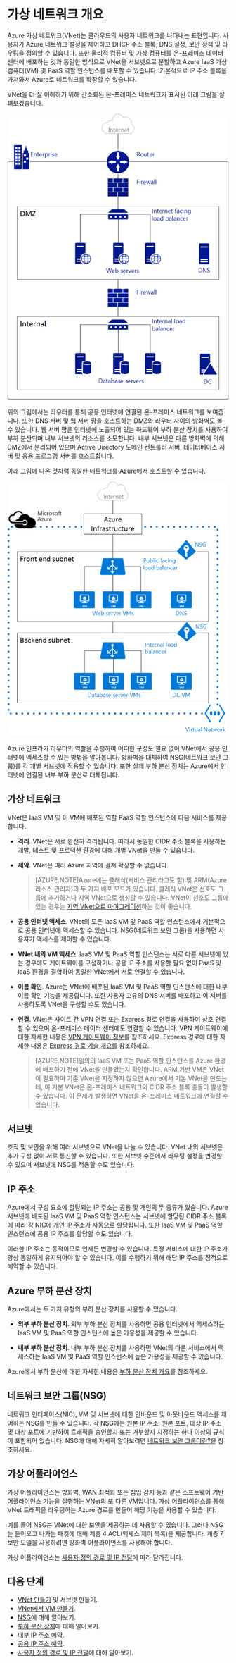 <properties
   pageTitle="Azure 가상 네트워크(VNet) 개요"
   description="Azure의 가상 네트워크(VNet)에 대해 자세히 알아봅니다."
   services="virtual-network"
   documentationCenter="na"
   authors="telmosampaio"
   manager="carolz"
   editor="tysonn" />
<tags
   ms.service="virtual-network"
   ms.devlang="na"
   ms.topic="article"
   ms.tgt_pltfrm="na"
   ms.workload="infrastructure-services"
   ms.date="09/14/2015"
   ms.author="telmos" />

# 가상 네트워크 개요

Azure 가상 네트워크(VNet)는 클라우드의 사용자 네트워크를 나타내는 표현입니다. 사용자가 Azure 네트워크 설정을 제어하고 DHCP 주소 블록, DNS 설정, 보안 정책 및 라우팅을 정의할 수 있습니다. 또한 물리적 컴퓨터 및 가상 컴퓨터를 온-프레미스 데이터 센터에 배포하는 것과 동일한 방식으로 VNet을 서브넷으로 분할하고 Azure IaaS 가상 컴퓨터(VM) 및 PaaS 역할 인스턴스를 배포할 수 있습니다. 기본적으로 IP 주소 블록을 가져와서 Azure로 네트워크를 확장할 수 있습니다.

VNet을 더 잘 이해하기 위해 간소화된 온-프레미스 네트워크가 표시된 아래 그림을 살펴보겠습니다.

![온-프레미스 네트워크](./media/virtual-networks-overview/figure01.png)

위의 그림에서는 라우터를 통해 공용 인터넷에 연결된 온-프레미스 네트워크를 보여줍니다. 또한 DNS 서버 및 웹 서버 팜을 호스트하는 DMZ와 라우터 사이의 방화벽도 볼 수 있습니다. 웹 서버 팜은 인터넷에 노출되어 있는 하드웨어 부하 분산 장치를 사용하여 부하 분산되며 내부 서브넷의 리소스를 소모합니다. 내부 서브넷은 다른 방화벽에 의해 DMZ에서 분리되어 있으며 Active Directory 도메인 컨트롤러 서버, 데이터베이스 서버 및 응용 프로그램 서버를 호스트합니다.

아래 그림에 나온 것처럼 동일한 네트워크를 Azure에서 호스트할 수 있습니다.

![Azure 가상 네트워크](./media/virtual-networks-overview/figure02.png)

Azure 인프라가 라우터의 역할을 수행하여 어떠한 구성도 필요 없이 VNet에서 공용 인터넷에 액세스할 수 있는 방법을 알아봅니다. 방화벽을 대체하여 NSG(네트워크 보안 그룹)를 각 개별 서브넷에 적용할 수 있습니다. 또한 실제 부하 분산 장치는 Azure에서 인터넷에 연결된 내부 부하 분산로 대체됩니다.

## 가상 네트워크

VNet은 IaaS VM 및 이 VM에 배포된 역할 PaaS 역할 인스턴스에 다음 서비스를 제공합니다.

- **격리**. VNet은 서로 완전히 격리됩니다. 따라서 동일한 CIDR 주소 블록을 사용하는 개발, 테스트 및 프로덕션 환경에 대해 개별 VNet을 만들 수 있습니다.

- **제약**. VNet은 여러 Azure 지역에 걸쳐 확장할 수 없습니다.

    >[AZURE.NOTE]Azure에는 클래식(서비스 관리라고도 함) 및 ARM(Azure 리소스 관리자)의 두 가지 배포 모드가 있습니다. 클래식 VNet은 선호도 그룹에 추가하거나 지역 VNet으로 생성할 수 있습니다. VNet이 선호도 그룹에 있는 경우는 [지역 VNet으로 마이그레이션](./virtual-networks-migrate-to-regional-vnet.md)하는 것이 좋습니다.

- **공용 인터넷 액세스**. VNet의 모든 IaaS VM 및 PaaS 역할 인스턴스에서 기본적으로 공용 인터넷에 액세스할 수 있습니다. NSG(네트워크 보안 그룹)을 사용하면 사용자가 액세스를 제어할 수 있습니다.

- **VNet 내의 VM 액세스**. IaaS VM 및 PaaS 역할 인스턴스는 서로 다른 서브넷에 있는 경우에도 게이트웨이를 구성하거나 공용 IP 주소를 사용할 필요 없이 PaaS 및 IaaS 환경을 결합하여 동일한 VNet에서 서로 연결할 수 있습니다.

- **이름 확인**. Azure는 VNet에 배포된 IaaS VM 및 PaaS 역할 인스턴스에 대한 내부 이름 확인 기능을 제공합니다. 또한 사용자 고유의 DNS 서버를 배포하고 이 서버를 사용하도록 VNet을 구성할 수도 있습니다.

- **연결**. VNet은 사이트 간 VPN 연결 또는 Express 경로 연결을 사용하여 상호 연결할 수 있으며 온-프레미스 데이터 센터에도 연결할 수 있습니다. VPN 게이트웨이에 대한 자세한 내용은 [VPN 게이트웨이 정보](./vpn-gateway-about-vpngateways.md)를 참조하세요. Express 경로에 대한 자세한 내용은 [Express 경로 기술 개요](./expressroute-introduction.md)를 참조하세요.

    >[AZURE.NOTE]임의의 IaaS VM 또는 PaaS 역할 인스턴스를 Azure 환경에 배포하기 전에 VNet을 만들었는지 확인합니다. ARM 기반 VM은 VNet이 필요하며 기존 VNet을 지정하지 않으면 Azure에서 기본 VNet을 만드는데, 이 기본 VNet은 온-프레미스 네트워크와 CIDR 주소 블록 충돌이 발생할 수 있습니다. 이 문제가 발생하면 VNet을 온-프레미스 네트워크에 연결할 수 없습니다.

## 서브넷

조직 및 보안을 위해 여러 서브넷으로 VNet을 나눌 수 있습니다. VNet 내의 서브넷은 추가 구성 없이 서로 통신할 수 있습니다. 또한 서브넷 수준에서 라우팅 설정을 변경할 수 있으며 서브넷에 NSG를 적용할 수도 있습니다.

## IP 주소

Azure에서 구성 요소에 할당되는 IP 주소는 공용 및 개인의 두 종류가 있습니다. Azure 서브넷에 배포된 IaaS VM 및 PaaS 역할 인스턴스는 서브넷에 할당된 CIDR 주소 블록에 따라 각 NIC에 개인 IP 주소가 자동으로 할당됩니다. 또한 IaaS VM 및 PaaS 역할 인스턴스에 공용 IP 주소를 할당할 수도 있습니다.

이러한 IP 주소는 동적이므로 언제든 변경할 수 있습니다. 특정 서비스에 대한 IP 주소가 항상 동일하게 유지되어야 할 수 있습니다. 이를 수행하기 위해 해당 IP 주소를 정적으로 예약할 수 있습니다.

## Azure 부하 분산 장치

Azure에서는 두 가지 유형의 부하 분산 장치를 사용할 수 있습니다.

- **외부 부하 분산 장치**. 외부 부하 분산 장치를 사용하면 공용 인터넷에서 액세스하는 IaaS VM 및 PaaS 역할 인스턴스에 높은 가용성을 제공할 수 있습니다.

- **내부 부하 분산 장치**. 내부 부하 분산 장치를 사용하면 VNet의 다른 서비스에서 액세스하는 IaaS VM 및 PaaS 역할 인스턴스에 높은 가용성을 제공할 수 있습니다.

Azure에서 부하 분산에 대한 자세한 내용은 [부하 분산 장치 개요](../load-balancer-overview.md)를 참조하세요.

## 네트워크 보안 그룹(NSG)

네트워크 인터페이스(NIC), VM 및 서브넷에 대한 인바운드 및 아웃바운드 액세스를 제어하는 NSG를 만들 수 있습니다. 각 NSG에는 원본 IP 주소, 원본 포트, 대상 IP 주소 및 대상 포트에 기반하여 트래픽을 승인할지 또는 거부할지 지정하는 하나 이상의 규칙이 포함되어 있습니다. NSG에 대해 자세히 알아보려면 [네트워크 보안 그룹이란?](../virtual-networks-nsg.md)을 참조하세요.

## 가상 어플라이언스

가상 어플라이언스는 방화벽, WAN 최적화 또는 침입 감지 등과 같은 소프트웨어 기반 어플라이언스 기능을 실행하는 VNet의 또 다른 VM입니다. 가상 어플라이언스를 통해 VNet 트래픽을 라우팅하는 Azure 경로를 만들어 해당 기능을 사용할 수 있습니다.

예를 들어 NSG는 VNet에 대한 보안을 제공하는 데 사용할 수 있습니다. 그러나 NSG는 들어오고 나가는 패킷에 대해 계층 4 ACL(액세스 제어 목록)을 제공합니다. 계층 7 보안 모델을 사용하려면 방화벽 어플라이언스를 사용해야 합니다.

가상 어플라이언스는 [사용자 정의 경로 및 IP 전달](../virtual-networks-udr-overview.md)에 따라 달라집니다.

## 다음 단계

- [VNet 만들기](../virtual-networks-create-vnet-arm-pportal.md) 및 서브넷 만들기.
- [VNet에서 VM 만들기](../virtual-machines-windows-tutorial.md).
- [NSG](../virtual-networks-nsg.md)에 대해 알아보기.
- [부하 분산 장치](../load-balancer-overview.md)에 대해 알아보기.
- [내부 IP 주소 예약](../virtual-networks-reserved-private-ip.md).
- [공용 IP 주소 예약](../virtual-networks-reserved-public-ip.md).
- [사용자 정의 경로 및 IP 전달](virtual-networks-udr-overview.md)에 대해 알아보기.

<!---HONumber=Sept15_HO3-->